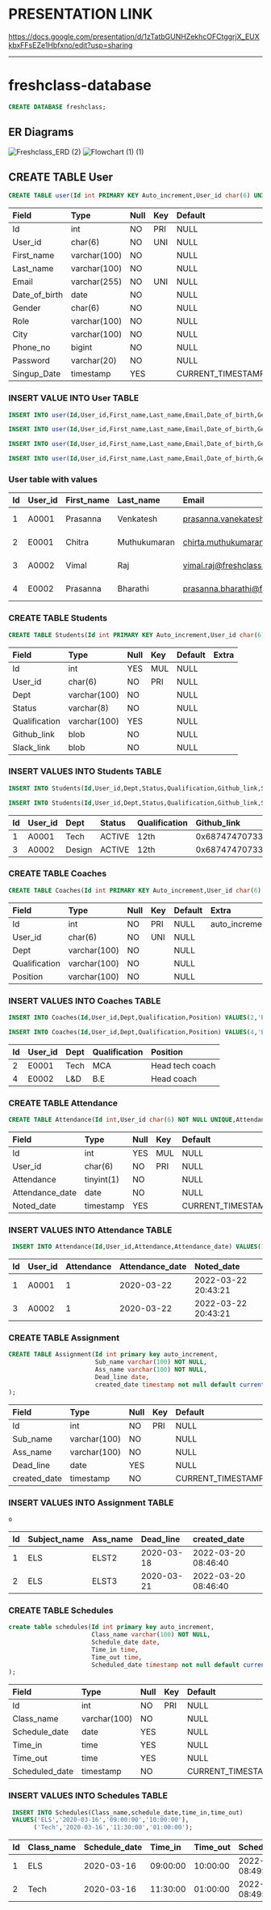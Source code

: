 # PRESENTATION LINK
https://docs.google.com/presentation/d/1zTatbGUNHZekhcOFCtggrjX_EUXkbxFFsEZe1Hbfxno/edit?usp=sharing

* * *
# freshclass-database

```sql
CREATE DATABASE freshclass;
```

## ER Diagrams
![Freshclass_ERD (2)](https://user-images.githubusercontent.com/83388298/159615401-61a46e13-60fb-46a1-9261-f433986cc058.png)
![Flowchart (1) (1)](https://user-images.githubusercontent.com/83388298/159616124-41c2ecf1-bdd9-40db-8c03-2ca3b917b76b.png)

## CREATE TABLE User

```sql
CREATE TABLE user(Id int PRIMARY KEY Auto_increment,User_id char(6) UNIQUE NOT NULL,First_name varchar(100) NOT NULL,Last_name varchar(100) NOT NULL,Email varchar(255) NOT NULL UNIQUE,Date_of_birth date NOT NULL,Gender char(6) NOT NULL,Role varchar(100) NOT NULL,City varchar(100) NOT NULL,Phone_no bigint NOT NULL,Password varchar(20) NOT NULL,Singup_Date timestamp default current_timestamp,check(Gender in ('Male','Female','Other')));
```

| Field         | Type         | Null | Key | Default           | Extra             |
|:--------------|:-------------|:-----|:----|:------------------|:------------------|
| Id            | int          | NO   | PRI | NULL              | auto_increment    |
| User_id       | char(6)      | NO   | UNI | NULL              |                   |
| First_name    | varchar(100) | NO   |     | NULL              |                   |
| Last_name     | varchar(100) | NO   |     | NULL              |                   |
| Email         | varchar(255) | NO   | UNI | NULL              |                   |
| Date_of_birth | date         | NO   |     | NULL              |                   |
| Gender        | char(6)      | NO   |     | NULL              |                   |
| Role          | varchar(100) | NO   |     | NULL              |                   |
| City          | varchar(100) | NO   |     | NULL              |                   |
| Phone_no      | bigint       | NO   |     | NULL              |                   |
| Password      | varchar(20)  | NO   |     | NULL              |                   |
| Singup_Date   | timestamp    | YES  |     | CURRENT_TIMESTAMP | DEFAULT_GENERATED |


### INSERT VALUE INTO User TABLE

```sql
INSERT INTO user(Id,User_id,First_name,Last_name,Email,Date_of_birth,Gender,Role,City,Phone_no,Password) VALUES(1,'A0001','Prasanna','Venkatesh','prasanna.vanekatesh@freshclass.com','2001-01-20','Male','Student','Thanjevur',9791836225,'Prasanna@2022');
```
```sql
INSERT INTO user(Id,User_id,First_name,Last_name,Email,Date_of_birth,Gender,Role,City,Phone_no,Password) VALUES(2,'E0001','Chitra','Muthukumaran','chirta.muthukumaran@freshclass.com','1995-03-04','Female','Coach','Chennai',9791836222,'Chitra@2022');
```
```sql
INSERT INTO user(Id,User_id,First_name,Last_name,Email,Date_of_birth,Gender,Role,City,Phone_no,Password) VALUES(3,'A0002','Vimal','Raj','vimal.raj@freshclass.com','2002-06-05','Male','Student','Pondicherry',9791836332,'vimal@2022');
```
```sql
INSERT INTO user(Id,User_id,First_name,Last_name,Email,Date_of_birth,Gender,Role,City,Phone_no,Password) VALUES(4,'E0002','Prasanna','Bharathi','prasanna.bharathi@freshclass.com','2003-06-07','Female','coach','Chennai',9791834352,'Prasanna@2022');
```

### User table with values

| Id | User_id | First_name | Last_name    | Email                              | Date_of_birth | Gender | Role    | City        | Phone_no   | Password      | Singup_Date         |
|:---|:--------|:-----------|:-------------|:-----------------------------------|:--------------|:-------|:--------|:------------|:-----------|:--------------|:--------------------|
|  1 | A0001   | Prasanna   | Venkatesh    | prasanna.vanekatesh@freshclass.com | 2001-01-20    | Male   | Student | Thanjevur   | 9791836225 | Prasanna@2022 | 2022-03-22 16:22:44 |
|  2 | E0001   | Chitra     | Muthukumaran | chirta.muthukumaran@freshclass.com | 1995-03-04    | Female | Coach   | Chennai     | 9791836222 | Chitra@2022   | 2022-03-22 16:48:16 |
|  3 | A0002   | Vimal      | Raj          | vimal.raj@freshclass.com           | 2002-06-05    | Male   | Student | Pondicherry | 9791836332 | vimal@2022    | 2022-03-22 16:50:23 |
|  4 | E0002   | Prasanna   | Bharathi     | prasanna.bharathi@freshclass.com   | 2003-06-07    | Female | coach   | Chennai     | 9791834352 | Prasanna@2022 | 2022-03-22 16:53:04 |

### CREATE TABLE Students

```sql
CREATE TABLE Students(Id int PRIMARY KEY Auto_increment,User_id char(6) unique NOT NULL,Dept varchar(100) NOT NULL,Status varchar(8) NOT NULL,Qualification varchar(100),Github_link BLOB NOT NULL,Slack_link BLOB NOT NULL,FOREIGN KEY(Id) REFERENCES User(Id));
```

| Field         | Type         | Null | Key | Default | Extra |
|:--------------|:-------------|:-----|:----|:--------|:------|
| Id            | int          | YES  | MUL | NULL    |       |
| User_id       | char(6)      | NO   | PRI | NULL    |       |
| Dept          | varchar(100) | NO   |     | NULL    |       |
| Status        | varchar(8)   | NO   |     | NULL    |       |
| Qualification | varchar(100) | YES  |     | NULL    |       |
| Github_link   | blob         | NO   |     | NULL    |       |
| Slack_link    | blob         | NO   |     | NULL    |       |

### INSERT VALUES INTO Students TABLE

```sql 
INSERT INTO Students(Id,User_id,Dept,Status,Qualification,Github_link,Slack_link) VALUES(1,'A0001','Tech','ACTIVE','12th','https://github.com/Prasanna-dot','https://fwbuzz.slack.com/team/U02GHKLS60J');
```
```sql 
INSERT INTO Students(Id,User_id,Dept,Status,Qualification,Github_link,Slack_link) VALUES(3,'A0002','Design','ACTIVE','12th','https://github.com/Prasanna-dot','https://fwbuzz.slack.com/team/U02GHKLS60J');
```

| Id | User_id | Dept   | Status | Qualification | Github_link                                                      | Slack_link                                                                           |
|:---|:--------|:-------|:-------|:--------------|:-----------------------------------------------------------------|:-------------------------------------------------------------------------------------|
|  1 | A0001   | Tech   | ACTIVE | 12th          | 0x68747470733A2F2F6769746875622E636F6D2F50726173616E6E612D646F74 | 0x68747470733A2F2F667762757A7A2E736C61636B2E636F6D2F7465616D2F55303247484B4C5336304A |
|  3 | A0002   | Design | ACTIVE | 12th          | 0x68747470733A2F2F6769746875622E636F6D2F50726173616E6E612D646F74 | 0x68747470733A2F2F667762757A7A2E736C61636B2E636F6D2F7465616D2F55303247484B4C5336304A |

### CREATE TABLE Coaches

```sql
CREATE TABLE Coaches(Id int PRIMARY KEY Auto_increment,User_id char(6) unique not null,Dept varchar(100) not null,Qualification varchar(100) not null,Position varchar(100) not null, FOREIGN KEY(Id) REFERENCES User(Id));
```

| Field         | Type         | Null | Key | Default | Extra          |
|:--------------|:-------------|:-----|:----|:--------|:---------------|
| Id            | int          | NO   | PRI | NULL    | auto_increment |
| User_id       | char(6)      | NO   | UNI | NULL    |                |
| Dept          | varchar(100) | NO   |     | NULL    |                |
| Qualification | varchar(100) | NO   |     | NULL    |                |
| Position      | varchar(100) | NO   |     | NULL    |                |

### INSERT VALUES INTO Coaches TABLE

```sql
INSERT INTO Coaches(Id,User_id,Dept,Qualification,Position) VALUES(2,'E0001','Tech','MCA','Head tech coach');
```
```sql
INSERT INTO Coaches(Id,User_id,Dept,Qualification,Position) VALUES(4,'E0002','L&D','B.E','Head coach');
```

| Id | User_id | Dept | Qualification | Position        |
|:---|:--------|:-----|:--------------|:----------------|
|  2 | E0001   | Tech | MCA           | Head tech coach |
|  4 | E0002   | L&D  | B.E           | Head coach      |

### CREATE TABLE Attendance

```sql
CREATE TABLE Attendance(Id int,User_id char(6) NOT NULL UNIQUE,Attendance TINYINT(1) NOT NULL,Attendance_date DATE NOT NULL,Noted_date timestamp default current_timestamp, FOREIGN KEY(Id) REFERENCES User(Id));
```

| Field           | Type       | Null | Key | Default           | Extra             |
|:----------------|:-----------|:-----|:----|:------------------|:------------------|
| Id              | int        | YES  | MUL | NULL              |                   |
| User_id         | char(6)    | NO   | PRI | NULL              |                   |
| Attendance      | tinyint(1) | NO   |     | NULL              |                   |
| Attendance_date | date       | NO   |     | NULL              |                   |
| Noted_date      | timestamp  | YES  |     | CURRENT_TIMESTAMP | DEFAULT_GENERATED |

### INSERT VALUES INTO Attendance TABLE

```sql
 INSERT INTO Attendance(Id,User_id,Attendance,Attendance_date) VALUES(1,'A0001',1,'2020-03-22'),(3,'A0002',1,'2020-03-22');
```

| Id   | User_id | Attendance | Attendance_date | Noted_date          |
|:-----|:--------|:-----------|:----------------|:--------------------|
|    1 | A0001   |          1 | 2020-03-22      | 2022-03-22 20:43:21 |
|    3 | A0002   |          1 | 2020-03-22      | 2022-03-22 20:43:21 |

### CREATE TABLE Assignment

```sql
CREATE TABLE Assignment(Id int primary key auto_increment, 
                        Sub_name varchar(100) NOT NULL, 
                        Ass_name varchar(100) NOT NULL, 
                        Dead_line date, 
                        created_date timestamp not null default current_timestamp
);
```

| Field        | Type         | Null | Key | Default           | Extra             |
|:-------------|:-------------|:-----|:----|:------------------|:------------------|
| Id           | int          | NO   | PRI | NULL              | auto_increment    |
| Sub_name | varchar(100) | NO   |     | NULL              |                   |
| Ass_name     | varchar(100) | NO   |     | NULL              |                   |
| Dead_line    | date         | YES  |     | NULL              |                   |
| created_date | timestamp    | NO   |     | CURRENT_TIMESTAMP | DEFAULT_GENERATED |


### INSERT VALUES INTO Assignment TABLE

```sql
o
```

| Id | Subject_name | Ass_name | Dead_line  | created_date        |
|:---|:-------------|:---------|:-----------|:--------------------|
|  1 | ELS          | ELST2    | 2020-03-18 | 2022-03-20 08:46:40 |
|  2 | ELS          | ELST3    | 2020-03-21 | 2022-03-20 08:46:40 |

### CREATE TABLE Schedules

```sql
create table schedules(Id int primary key auto_increment,
                       Class_name varchar(100) NOT NULL,
                       Schedule_date date,
                       Time_in time,
                       Time_out time,
                       Scheduled_date timestamp not null default current_timestamp
);
```

| Field          | Type         | Null | Key | Default           | Extra             |
|:----------------|:------------|:-----|:----|:------------------|:------------------|
| Id             | int          | NO   | PRI | NULL              | auto_increment    |
| Class_name     | varchar(100) | NO   |     | NULL              |                   |
| Schedule_date  | date         | YES  |     | NULL              |                   |
| Time_in        | time         | YES  |     | NULL              |                   |
| Time_out       | time         | YES  |     | NULL              |                   |
| Scheduled_date | timestamp    | NO   |     | CURRENT_TIMESTAMP | DEFAULT_GENERATED |



### INSERT VALUES INTO Schedules TABLE

```sql
 INSERT INTO Schedules(Class_name,schedule_date,time_in,time_out) 
 VALUES('ELS','2020-03-16','09:00:00','10:00:00'),
       ('Tech','2020-03-16','11:30:00','01:00:00');
```

| Id | Class_name | Schedule_date | Time_in  | Time_out | Scheduled_date      |
|:---|:-----------|:--------------|:---------|:---------|:--------------------|
|  1 | ELS        | 2020-03-16    | 09:00:00 | 10:00:00 | 2022-03-20 08:49:56 |
|  2 | Tech       | 2020-03-16    | 11:30:00 | 01:00:00 | 2022-03-20 08:49:56 |
